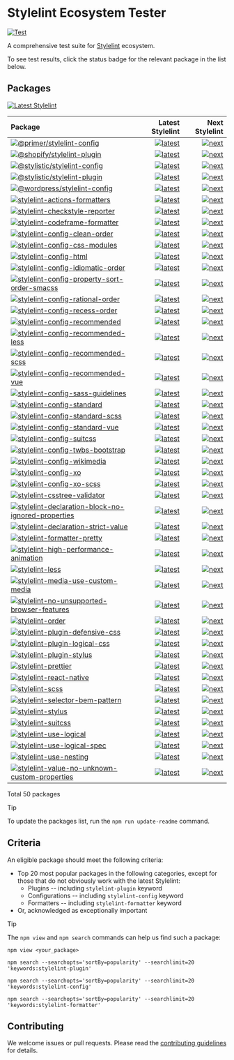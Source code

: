 # Stylelint Ecosystem Tester

[![Test](https://github.com/stylelint/stylelint-ecosystem-tester/actions/workflows/test.yml/badge.svg)](https://github.com/stylelint/stylelint-ecosystem-tester/actions/workflows/test.yml)

A comprehensive test suite for [Stylelint](https://stylelint.io) ecosystem.

To see test results, click the status badge for the relevant package in the list below.

## Packages

[![Latest Stylelint](https://img.shields.io/npm/v/stylelint.svg?label=Latest+Stylelint)](https://www.npmjs.com/package/stylelint)

<!-- START:PACKAGES -->

| Package                                                                                                                                                                                                                     |                                                                                                                                                                                                                                                                                                                        Latest Stylelint |                                                                                                                                                                                                                                                                                                                    Next Stylelint |
| :-------------------------------------------------------------------------------------------------------------------------------------------------------------------------------------------------------------------------- | --------------------------------------------------------------------------------------------------------------------------------------------------------------------------------------------------------------------------------------------------------------------------------------------------------------------------------------: | --------------------------------------------------------------------------------------------------------------------------------------------------------------------------------------------------------------------------------------------------------------------------------------------------------------------------------: |
| [![@primer/stylelint-config](https://img.shields.io/npm/v/@primer/stylelint-config.svg)](https://www.npmjs.com/package/@primer/stylelint-config)                                                                            |                                                     [![latest](https://github.com/stylelint/stylelint-ecosystem-tester/actions/workflows/test-package-000-primer-stylelint-config.latest.yml/badge.svg)](https://github.com/stylelint/stylelint-ecosystem-tester/actions/workflows/test-package-000-primer-stylelint-config.latest.yml) |                                                     [![next](https://github.com/stylelint/stylelint-ecosystem-tester/actions/workflows/test-package-000-primer-stylelint-config.next.yml/badge.svg)](https://github.com/stylelint/stylelint-ecosystem-tester/actions/workflows/test-package-000-primer-stylelint-config.next.yml) |
| [![@shopify/stylelint-plugin](https://img.shields.io/npm/v/@shopify/stylelint-plugin.svg)](https://www.npmjs.com/package/@shopify/stylelint-plugin)                                                                         |                                                   [![latest](https://github.com/stylelint/stylelint-ecosystem-tester/actions/workflows/test-package-001-shopify-stylelint-plugin.latest.yml/badge.svg)](https://github.com/stylelint/stylelint-ecosystem-tester/actions/workflows/test-package-001-shopify-stylelint-plugin.latest.yml) |                                                   [![next](https://github.com/stylelint/stylelint-ecosystem-tester/actions/workflows/test-package-001-shopify-stylelint-plugin.next.yml/badge.svg)](https://github.com/stylelint/stylelint-ecosystem-tester/actions/workflows/test-package-001-shopify-stylelint-plugin.next.yml) |
| [![@stylistic/stylelint-config](https://img.shields.io/npm/v/@stylistic/stylelint-config.svg)](https://www.npmjs.com/package/@stylistic/stylelint-config)                                                                   |                                               [![latest](https://github.com/stylelint/stylelint-ecosystem-tester/actions/workflows/test-package-002-stylistic-stylelint-config.latest.yml/badge.svg)](https://github.com/stylelint/stylelint-ecosystem-tester/actions/workflows/test-package-002-stylistic-stylelint-config.latest.yml) |                                               [![next](https://github.com/stylelint/stylelint-ecosystem-tester/actions/workflows/test-package-002-stylistic-stylelint-config.next.yml/badge.svg)](https://github.com/stylelint/stylelint-ecosystem-tester/actions/workflows/test-package-002-stylistic-stylelint-config.next.yml) |
| [![@stylistic/stylelint-plugin](https://img.shields.io/npm/v/@stylistic/stylelint-plugin.svg)](https://www.npmjs.com/package/@stylistic/stylelint-plugin)                                                                   |                                               [![latest](https://github.com/stylelint/stylelint-ecosystem-tester/actions/workflows/test-package-003-stylistic-stylelint-plugin.latest.yml/badge.svg)](https://github.com/stylelint/stylelint-ecosystem-tester/actions/workflows/test-package-003-stylistic-stylelint-plugin.latest.yml) |                                               [![next](https://github.com/stylelint/stylelint-ecosystem-tester/actions/workflows/test-package-003-stylistic-stylelint-plugin.next.yml/badge.svg)](https://github.com/stylelint/stylelint-ecosystem-tester/actions/workflows/test-package-003-stylistic-stylelint-plugin.next.yml) |
| [![@wordpress/stylelint-config](https://img.shields.io/npm/v/@wordpress/stylelint-config.svg)](https://www.npmjs.com/package/@wordpress/stylelint-config)                                                                   |                                               [![latest](https://github.com/stylelint/stylelint-ecosystem-tester/actions/workflows/test-package-004-wordpress-stylelint-config.latest.yml/badge.svg)](https://github.com/stylelint/stylelint-ecosystem-tester/actions/workflows/test-package-004-wordpress-stylelint-config.latest.yml) |                                               [![next](https://github.com/stylelint/stylelint-ecosystem-tester/actions/workflows/test-package-004-wordpress-stylelint-config.next.yml/badge.svg)](https://github.com/stylelint/stylelint-ecosystem-tester/actions/workflows/test-package-004-wordpress-stylelint-config.next.yml) |
| [![stylelint-actions-formatters](https://img.shields.io/npm/v/stylelint-actions-formatters.svg)](https://www.npmjs.com/package/stylelint-actions-formatters)                                                                |                                           [![latest](https://github.com/stylelint/stylelint-ecosystem-tester/actions/workflows/test-package-005-stylelint-actions-formatters.latest.yml/badge.svg)](https://github.com/stylelint/stylelint-ecosystem-tester/actions/workflows/test-package-005-stylelint-actions-formatters.latest.yml) |                                           [![next](https://github.com/stylelint/stylelint-ecosystem-tester/actions/workflows/test-package-005-stylelint-actions-formatters.next.yml/badge.svg)](https://github.com/stylelint/stylelint-ecosystem-tester/actions/workflows/test-package-005-stylelint-actions-formatters.next.yml) |
| [![stylelint-checkstyle-reporter](https://img.shields.io/npm/v/stylelint-checkstyle-reporter.svg)](https://www.npmjs.com/package/stylelint-checkstyle-reporter)                                                             |                                         [![latest](https://github.com/stylelint/stylelint-ecosystem-tester/actions/workflows/test-package-006-stylelint-checkstyle-reporter.latest.yml/badge.svg)](https://github.com/stylelint/stylelint-ecosystem-tester/actions/workflows/test-package-006-stylelint-checkstyle-reporter.latest.yml) |                                         [![next](https://github.com/stylelint/stylelint-ecosystem-tester/actions/workflows/test-package-006-stylelint-checkstyle-reporter.next.yml/badge.svg)](https://github.com/stylelint/stylelint-ecosystem-tester/actions/workflows/test-package-006-stylelint-checkstyle-reporter.next.yml) |
| [![stylelint-codeframe-formatter](https://img.shields.io/npm/v/stylelint-codeframe-formatter.svg)](https://www.npmjs.com/package/stylelint-codeframe-formatter)                                                             |                                         [![latest](https://github.com/stylelint/stylelint-ecosystem-tester/actions/workflows/test-package-007-stylelint-codeframe-formatter.latest.yml/badge.svg)](https://github.com/stylelint/stylelint-ecosystem-tester/actions/workflows/test-package-007-stylelint-codeframe-formatter.latest.yml) |                                         [![next](https://github.com/stylelint/stylelint-ecosystem-tester/actions/workflows/test-package-007-stylelint-codeframe-formatter.next.yml/badge.svg)](https://github.com/stylelint/stylelint-ecosystem-tester/actions/workflows/test-package-007-stylelint-codeframe-formatter.next.yml) |
| [![stylelint-config-clean-order](https://img.shields.io/npm/v/stylelint-config-clean-order.svg)](https://www.npmjs.com/package/stylelint-config-clean-order)                                                                |                                           [![latest](https://github.com/stylelint/stylelint-ecosystem-tester/actions/workflows/test-package-008-stylelint-config-clean-order.latest.yml/badge.svg)](https://github.com/stylelint/stylelint-ecosystem-tester/actions/workflows/test-package-008-stylelint-config-clean-order.latest.yml) |                                           [![next](https://github.com/stylelint/stylelint-ecosystem-tester/actions/workflows/test-package-008-stylelint-config-clean-order.next.yml/badge.svg)](https://github.com/stylelint/stylelint-ecosystem-tester/actions/workflows/test-package-008-stylelint-config-clean-order.next.yml) |
| [![stylelint-config-css-modules](https://img.shields.io/npm/v/stylelint-config-css-modules.svg)](https://www.npmjs.com/package/stylelint-config-css-modules)                                                                |                                           [![latest](https://github.com/stylelint/stylelint-ecosystem-tester/actions/workflows/test-package-009-stylelint-config-css-modules.latest.yml/badge.svg)](https://github.com/stylelint/stylelint-ecosystem-tester/actions/workflows/test-package-009-stylelint-config-css-modules.latest.yml) |                                           [![next](https://github.com/stylelint/stylelint-ecosystem-tester/actions/workflows/test-package-009-stylelint-config-css-modules.next.yml/badge.svg)](https://github.com/stylelint/stylelint-ecosystem-tester/actions/workflows/test-package-009-stylelint-config-css-modules.next.yml) |
| [![stylelint-config-html](https://img.shields.io/npm/v/stylelint-config-html.svg)](https://www.npmjs.com/package/stylelint-config-html)                                                                                     |                                                         [![latest](https://github.com/stylelint/stylelint-ecosystem-tester/actions/workflows/test-package-010-stylelint-config-html.latest.yml/badge.svg)](https://github.com/stylelint/stylelint-ecosystem-tester/actions/workflows/test-package-010-stylelint-config-html.latest.yml) |                                                         [![next](https://github.com/stylelint/stylelint-ecosystem-tester/actions/workflows/test-package-010-stylelint-config-html.next.yml/badge.svg)](https://github.com/stylelint/stylelint-ecosystem-tester/actions/workflows/test-package-010-stylelint-config-html.next.yml) |
| [![stylelint-config-idiomatic-order](https://img.shields.io/npm/v/stylelint-config-idiomatic-order.svg)](https://www.npmjs.com/package/stylelint-config-idiomatic-order)                                                    |                                   [![latest](https://github.com/stylelint/stylelint-ecosystem-tester/actions/workflows/test-package-011-stylelint-config-idiomatic-order.latest.yml/badge.svg)](https://github.com/stylelint/stylelint-ecosystem-tester/actions/workflows/test-package-011-stylelint-config-idiomatic-order.latest.yml) |                                   [![next](https://github.com/stylelint/stylelint-ecosystem-tester/actions/workflows/test-package-011-stylelint-config-idiomatic-order.next.yml/badge.svg)](https://github.com/stylelint/stylelint-ecosystem-tester/actions/workflows/test-package-011-stylelint-config-idiomatic-order.next.yml) |
| [![stylelint-config-property-sort-order-smacss](https://img.shields.io/npm/v/stylelint-config-property-sort-order-smacss.svg)](https://www.npmjs.com/package/stylelint-config-property-sort-order-smacss)                   |             [![latest](https://github.com/stylelint/stylelint-ecosystem-tester/actions/workflows/test-package-012-stylelint-config-property-sort-order-smacss.latest.yml/badge.svg)](https://github.com/stylelint/stylelint-ecosystem-tester/actions/workflows/test-package-012-stylelint-config-property-sort-order-smacss.latest.yml) |             [![next](https://github.com/stylelint/stylelint-ecosystem-tester/actions/workflows/test-package-012-stylelint-config-property-sort-order-smacss.next.yml/badge.svg)](https://github.com/stylelint/stylelint-ecosystem-tester/actions/workflows/test-package-012-stylelint-config-property-sort-order-smacss.next.yml) |
| [![stylelint-config-rational-order](https://img.shields.io/npm/v/stylelint-config-rational-order.svg)](https://www.npmjs.com/package/stylelint-config-rational-order)                                                       |                                     [![latest](https://github.com/stylelint/stylelint-ecosystem-tester/actions/workflows/test-package-013-stylelint-config-rational-order.latest.yml/badge.svg)](https://github.com/stylelint/stylelint-ecosystem-tester/actions/workflows/test-package-013-stylelint-config-rational-order.latest.yml) |                                     [![next](https://github.com/stylelint/stylelint-ecosystem-tester/actions/workflows/test-package-013-stylelint-config-rational-order.next.yml/badge.svg)](https://github.com/stylelint/stylelint-ecosystem-tester/actions/workflows/test-package-013-stylelint-config-rational-order.next.yml) |
| [![stylelint-config-recess-order](https://img.shields.io/npm/v/stylelint-config-recess-order.svg)](https://www.npmjs.com/package/stylelint-config-recess-order)                                                             |                                         [![latest](https://github.com/stylelint/stylelint-ecosystem-tester/actions/workflows/test-package-014-stylelint-config-recess-order.latest.yml/badge.svg)](https://github.com/stylelint/stylelint-ecosystem-tester/actions/workflows/test-package-014-stylelint-config-recess-order.latest.yml) |                                         [![next](https://github.com/stylelint/stylelint-ecosystem-tester/actions/workflows/test-package-014-stylelint-config-recess-order.next.yml/badge.svg)](https://github.com/stylelint/stylelint-ecosystem-tester/actions/workflows/test-package-014-stylelint-config-recess-order.next.yml) |
| [![stylelint-config-recommended](https://img.shields.io/npm/v/stylelint-config-recommended.svg)](https://www.npmjs.com/package/stylelint-config-recommended)                                                                |                                           [![latest](https://github.com/stylelint/stylelint-ecosystem-tester/actions/workflows/test-package-015-stylelint-config-recommended.latest.yml/badge.svg)](https://github.com/stylelint/stylelint-ecosystem-tester/actions/workflows/test-package-015-stylelint-config-recommended.latest.yml) |                                           [![next](https://github.com/stylelint/stylelint-ecosystem-tester/actions/workflows/test-package-015-stylelint-config-recommended.next.yml/badge.svg)](https://github.com/stylelint/stylelint-ecosystem-tester/actions/workflows/test-package-015-stylelint-config-recommended.next.yml) |
| [![stylelint-config-recommended-less](https://img.shields.io/npm/v/stylelint-config-recommended-less.svg)](https://www.npmjs.com/package/stylelint-config-recommended-less)                                                 |                                 [![latest](https://github.com/stylelint/stylelint-ecosystem-tester/actions/workflows/test-package-016-stylelint-config-recommended-less.latest.yml/badge.svg)](https://github.com/stylelint/stylelint-ecosystem-tester/actions/workflows/test-package-016-stylelint-config-recommended-less.latest.yml) |                                 [![next](https://github.com/stylelint/stylelint-ecosystem-tester/actions/workflows/test-package-016-stylelint-config-recommended-less.next.yml/badge.svg)](https://github.com/stylelint/stylelint-ecosystem-tester/actions/workflows/test-package-016-stylelint-config-recommended-less.next.yml) |
| [![stylelint-config-recommended-scss](https://img.shields.io/npm/v/stylelint-config-recommended-scss.svg)](https://www.npmjs.com/package/stylelint-config-recommended-scss)                                                 |                                 [![latest](https://github.com/stylelint/stylelint-ecosystem-tester/actions/workflows/test-package-017-stylelint-config-recommended-scss.latest.yml/badge.svg)](https://github.com/stylelint/stylelint-ecosystem-tester/actions/workflows/test-package-017-stylelint-config-recommended-scss.latest.yml) |                                 [![next](https://github.com/stylelint/stylelint-ecosystem-tester/actions/workflows/test-package-017-stylelint-config-recommended-scss.next.yml/badge.svg)](https://github.com/stylelint/stylelint-ecosystem-tester/actions/workflows/test-package-017-stylelint-config-recommended-scss.next.yml) |
| [![stylelint-config-recommended-vue](https://img.shields.io/npm/v/stylelint-config-recommended-vue.svg)](https://www.npmjs.com/package/stylelint-config-recommended-vue)                                                    |                                   [![latest](https://github.com/stylelint/stylelint-ecosystem-tester/actions/workflows/test-package-018-stylelint-config-recommended-vue.latest.yml/badge.svg)](https://github.com/stylelint/stylelint-ecosystem-tester/actions/workflows/test-package-018-stylelint-config-recommended-vue.latest.yml) |                                   [![next](https://github.com/stylelint/stylelint-ecosystem-tester/actions/workflows/test-package-018-stylelint-config-recommended-vue.next.yml/badge.svg)](https://github.com/stylelint/stylelint-ecosystem-tester/actions/workflows/test-package-018-stylelint-config-recommended-vue.next.yml) |
| [![stylelint-config-sass-guidelines](https://img.shields.io/npm/v/stylelint-config-sass-guidelines.svg)](https://www.npmjs.com/package/stylelint-config-sass-guidelines)                                                    |                                   [![latest](https://github.com/stylelint/stylelint-ecosystem-tester/actions/workflows/test-package-019-stylelint-config-sass-guidelines.latest.yml/badge.svg)](https://github.com/stylelint/stylelint-ecosystem-tester/actions/workflows/test-package-019-stylelint-config-sass-guidelines.latest.yml) |                                   [![next](https://github.com/stylelint/stylelint-ecosystem-tester/actions/workflows/test-package-019-stylelint-config-sass-guidelines.next.yml/badge.svg)](https://github.com/stylelint/stylelint-ecosystem-tester/actions/workflows/test-package-019-stylelint-config-sass-guidelines.next.yml) |
| [![stylelint-config-standard](https://img.shields.io/npm/v/stylelint-config-standard.svg)](https://www.npmjs.com/package/stylelint-config-standard)                                                                         |                                                 [![latest](https://github.com/stylelint/stylelint-ecosystem-tester/actions/workflows/test-package-020-stylelint-config-standard.latest.yml/badge.svg)](https://github.com/stylelint/stylelint-ecosystem-tester/actions/workflows/test-package-020-stylelint-config-standard.latest.yml) |                                                 [![next](https://github.com/stylelint/stylelint-ecosystem-tester/actions/workflows/test-package-020-stylelint-config-standard.next.yml/badge.svg)](https://github.com/stylelint/stylelint-ecosystem-tester/actions/workflows/test-package-020-stylelint-config-standard.next.yml) |
| [![stylelint-config-standard-scss](https://img.shields.io/npm/v/stylelint-config-standard-scss.svg)](https://www.npmjs.com/package/stylelint-config-standard-scss)                                                          |                                       [![latest](https://github.com/stylelint/stylelint-ecosystem-tester/actions/workflows/test-package-021-stylelint-config-standard-scss.latest.yml/badge.svg)](https://github.com/stylelint/stylelint-ecosystem-tester/actions/workflows/test-package-021-stylelint-config-standard-scss.latest.yml) |                                       [![next](https://github.com/stylelint/stylelint-ecosystem-tester/actions/workflows/test-package-021-stylelint-config-standard-scss.next.yml/badge.svg)](https://github.com/stylelint/stylelint-ecosystem-tester/actions/workflows/test-package-021-stylelint-config-standard-scss.next.yml) |
| [![stylelint-config-standard-vue](https://img.shields.io/npm/v/stylelint-config-standard-vue.svg)](https://www.npmjs.com/package/stylelint-config-standard-vue)                                                             |                                         [![latest](https://github.com/stylelint/stylelint-ecosystem-tester/actions/workflows/test-package-022-stylelint-config-standard-vue.latest.yml/badge.svg)](https://github.com/stylelint/stylelint-ecosystem-tester/actions/workflows/test-package-022-stylelint-config-standard-vue.latest.yml) |                                         [![next](https://github.com/stylelint/stylelint-ecosystem-tester/actions/workflows/test-package-022-stylelint-config-standard-vue.next.yml/badge.svg)](https://github.com/stylelint/stylelint-ecosystem-tester/actions/workflows/test-package-022-stylelint-config-standard-vue.next.yml) |
| [![stylelint-config-suitcss](https://img.shields.io/npm/v/stylelint-config-suitcss.svg)](https://www.npmjs.com/package/stylelint-config-suitcss)                                                                            |                                                   [![latest](https://github.com/stylelint/stylelint-ecosystem-tester/actions/workflows/test-package-023-stylelint-config-suitcss.latest.yml/badge.svg)](https://github.com/stylelint/stylelint-ecosystem-tester/actions/workflows/test-package-023-stylelint-config-suitcss.latest.yml) |                                                   [![next](https://github.com/stylelint/stylelint-ecosystem-tester/actions/workflows/test-package-023-stylelint-config-suitcss.next.yml/badge.svg)](https://github.com/stylelint/stylelint-ecosystem-tester/actions/workflows/test-package-023-stylelint-config-suitcss.next.yml) |
| [![stylelint-config-twbs-bootstrap](https://img.shields.io/npm/v/stylelint-config-twbs-bootstrap.svg)](https://www.npmjs.com/package/stylelint-config-twbs-bootstrap)                                                       |                                     [![latest](https://github.com/stylelint/stylelint-ecosystem-tester/actions/workflows/test-package-024-stylelint-config-twbs-bootstrap.latest.yml/badge.svg)](https://github.com/stylelint/stylelint-ecosystem-tester/actions/workflows/test-package-024-stylelint-config-twbs-bootstrap.latest.yml) |                                     [![next](https://github.com/stylelint/stylelint-ecosystem-tester/actions/workflows/test-package-024-stylelint-config-twbs-bootstrap.next.yml/badge.svg)](https://github.com/stylelint/stylelint-ecosystem-tester/actions/workflows/test-package-024-stylelint-config-twbs-bootstrap.next.yml) |
| [![stylelint-config-wikimedia](https://img.shields.io/npm/v/stylelint-config-wikimedia.svg)](https://www.npmjs.com/package/stylelint-config-wikimedia)                                                                      |                                               [![latest](https://github.com/stylelint/stylelint-ecosystem-tester/actions/workflows/test-package-025-stylelint-config-wikimedia.latest.yml/badge.svg)](https://github.com/stylelint/stylelint-ecosystem-tester/actions/workflows/test-package-025-stylelint-config-wikimedia.latest.yml) |                                               [![next](https://github.com/stylelint/stylelint-ecosystem-tester/actions/workflows/test-package-025-stylelint-config-wikimedia.next.yml/badge.svg)](https://github.com/stylelint/stylelint-ecosystem-tester/actions/workflows/test-package-025-stylelint-config-wikimedia.next.yml) |
| [![stylelint-config-xo](https://img.shields.io/npm/v/stylelint-config-xo.svg)](https://www.npmjs.com/package/stylelint-config-xo)                                                                                           |                                                             [![latest](https://github.com/stylelint/stylelint-ecosystem-tester/actions/workflows/test-package-026-stylelint-config-xo.latest.yml/badge.svg)](https://github.com/stylelint/stylelint-ecosystem-tester/actions/workflows/test-package-026-stylelint-config-xo.latest.yml) |                                                             [![next](https://github.com/stylelint/stylelint-ecosystem-tester/actions/workflows/test-package-026-stylelint-config-xo.next.yml/badge.svg)](https://github.com/stylelint/stylelint-ecosystem-tester/actions/workflows/test-package-026-stylelint-config-xo.next.yml) |
| [![stylelint-config-xo-scss](https://img.shields.io/npm/v/stylelint-config-xo-scss.svg)](https://www.npmjs.com/package/stylelint-config-xo-scss)                                                                            |                                                   [![latest](https://github.com/stylelint/stylelint-ecosystem-tester/actions/workflows/test-package-027-stylelint-config-xo-scss.latest.yml/badge.svg)](https://github.com/stylelint/stylelint-ecosystem-tester/actions/workflows/test-package-027-stylelint-config-xo-scss.latest.yml) |                                                   [![next](https://github.com/stylelint/stylelint-ecosystem-tester/actions/workflows/test-package-027-stylelint-config-xo-scss.next.yml/badge.svg)](https://github.com/stylelint/stylelint-ecosystem-tester/actions/workflows/test-package-027-stylelint-config-xo-scss.next.yml) |
| [![stylelint-csstree-validator](https://img.shields.io/npm/v/stylelint-csstree-validator.svg)](https://www.npmjs.com/package/stylelint-csstree-validator)                                                                   |                                             [![latest](https://github.com/stylelint/stylelint-ecosystem-tester/actions/workflows/test-package-028-stylelint-csstree-validator.latest.yml/badge.svg)](https://github.com/stylelint/stylelint-ecosystem-tester/actions/workflows/test-package-028-stylelint-csstree-validator.latest.yml) |                                             [![next](https://github.com/stylelint/stylelint-ecosystem-tester/actions/workflows/test-package-028-stylelint-csstree-validator.next.yml/badge.svg)](https://github.com/stylelint/stylelint-ecosystem-tester/actions/workflows/test-package-028-stylelint-csstree-validator.next.yml) |
| [![stylelint-declaration-block-no-ignored-properties](https://img.shields.io/npm/v/stylelint-declaration-block-no-ignored-properties.svg)](https://www.npmjs.com/package/stylelint-declaration-block-no-ignored-properties) | [![latest](https://github.com/stylelint/stylelint-ecosystem-tester/actions/workflows/test-package-029-stylelint-declaration-block-no-ignored-properties.latest.yml/badge.svg)](https://github.com/stylelint/stylelint-ecosystem-tester/actions/workflows/test-package-029-stylelint-declaration-block-no-ignored-properties.latest.yml) | [![next](https://github.com/stylelint/stylelint-ecosystem-tester/actions/workflows/test-package-029-stylelint-declaration-block-no-ignored-properties.next.yml/badge.svg)](https://github.com/stylelint/stylelint-ecosystem-tester/actions/workflows/test-package-029-stylelint-declaration-block-no-ignored-properties.next.yml) |
| [![stylelint-declaration-strict-value](https://img.shields.io/npm/v/stylelint-declaration-strict-value.svg)](https://www.npmjs.com/package/stylelint-declaration-strict-value)                                              |                               [![latest](https://github.com/stylelint/stylelint-ecosystem-tester/actions/workflows/test-package-030-stylelint-declaration-strict-value.latest.yml/badge.svg)](https://github.com/stylelint/stylelint-ecosystem-tester/actions/workflows/test-package-030-stylelint-declaration-strict-value.latest.yml) |                               [![next](https://github.com/stylelint/stylelint-ecosystem-tester/actions/workflows/test-package-030-stylelint-declaration-strict-value.next.yml/badge.svg)](https://github.com/stylelint/stylelint-ecosystem-tester/actions/workflows/test-package-030-stylelint-declaration-strict-value.next.yml) |
| [![stylelint-formatter-pretty](https://img.shields.io/npm/v/stylelint-formatter-pretty.svg)](https://www.npmjs.com/package/stylelint-formatter-pretty)                                                                      |                                               [![latest](https://github.com/stylelint/stylelint-ecosystem-tester/actions/workflows/test-package-031-stylelint-formatter-pretty.latest.yml/badge.svg)](https://github.com/stylelint/stylelint-ecosystem-tester/actions/workflows/test-package-031-stylelint-formatter-pretty.latest.yml) |                                               [![next](https://github.com/stylelint/stylelint-ecosystem-tester/actions/workflows/test-package-031-stylelint-formatter-pretty.next.yml/badge.svg)](https://github.com/stylelint/stylelint-ecosystem-tester/actions/workflows/test-package-031-stylelint-formatter-pretty.next.yml) |
| [![stylelint-high-performance-animation](https://img.shields.io/npm/v/stylelint-high-performance-animation.svg)](https://www.npmjs.com/package/stylelint-high-performance-animation)                                        |                           [![latest](https://github.com/stylelint/stylelint-ecosystem-tester/actions/workflows/test-package-032-stylelint-high-performance-animation.latest.yml/badge.svg)](https://github.com/stylelint/stylelint-ecosystem-tester/actions/workflows/test-package-032-stylelint-high-performance-animation.latest.yml) |                           [![next](https://github.com/stylelint/stylelint-ecosystem-tester/actions/workflows/test-package-032-stylelint-high-performance-animation.next.yml/badge.svg)](https://github.com/stylelint/stylelint-ecosystem-tester/actions/workflows/test-package-032-stylelint-high-performance-animation.next.yml) |
| [![stylelint-less](https://img.shields.io/npm/v/stylelint-less.svg)](https://www.npmjs.com/package/stylelint-less)                                                                                                          |                                                                       [![latest](https://github.com/stylelint/stylelint-ecosystem-tester/actions/workflows/test-package-033-stylelint-less.latest.yml/badge.svg)](https://github.com/stylelint/stylelint-ecosystem-tester/actions/workflows/test-package-033-stylelint-less.latest.yml) |                                                                       [![next](https://github.com/stylelint/stylelint-ecosystem-tester/actions/workflows/test-package-033-stylelint-less.next.yml/badge.svg)](https://github.com/stylelint/stylelint-ecosystem-tester/actions/workflows/test-package-033-stylelint-less.next.yml) |
| [![stylelint-media-use-custom-media](https://img.shields.io/npm/v/stylelint-media-use-custom-media.svg)](https://www.npmjs.com/package/stylelint-media-use-custom-media)                                                    |                                   [![latest](https://github.com/stylelint/stylelint-ecosystem-tester/actions/workflows/test-package-034-stylelint-media-use-custom-media.latest.yml/badge.svg)](https://github.com/stylelint/stylelint-ecosystem-tester/actions/workflows/test-package-034-stylelint-media-use-custom-media.latest.yml) |                                   [![next](https://github.com/stylelint/stylelint-ecosystem-tester/actions/workflows/test-package-034-stylelint-media-use-custom-media.next.yml/badge.svg)](https://github.com/stylelint/stylelint-ecosystem-tester/actions/workflows/test-package-034-stylelint-media-use-custom-media.next.yml) |
| [![stylelint-no-unsupported-browser-features](https://img.shields.io/npm/v/stylelint-no-unsupported-browser-features.svg)](https://www.npmjs.com/package/stylelint-no-unsupported-browser-features)                         |                 [![latest](https://github.com/stylelint/stylelint-ecosystem-tester/actions/workflows/test-package-035-stylelint-no-unsupported-browser-features.latest.yml/badge.svg)](https://github.com/stylelint/stylelint-ecosystem-tester/actions/workflows/test-package-035-stylelint-no-unsupported-browser-features.latest.yml) |                 [![next](https://github.com/stylelint/stylelint-ecosystem-tester/actions/workflows/test-package-035-stylelint-no-unsupported-browser-features.next.yml/badge.svg)](https://github.com/stylelint/stylelint-ecosystem-tester/actions/workflows/test-package-035-stylelint-no-unsupported-browser-features.next.yml) |
| [![stylelint-order](https://img.shields.io/npm/v/stylelint-order.svg)](https://www.npmjs.com/package/stylelint-order)                                                                                                       |                                                                     [![latest](https://github.com/stylelint/stylelint-ecosystem-tester/actions/workflows/test-package-036-stylelint-order.latest.yml/badge.svg)](https://github.com/stylelint/stylelint-ecosystem-tester/actions/workflows/test-package-036-stylelint-order.latest.yml) |                                                                     [![next](https://github.com/stylelint/stylelint-ecosystem-tester/actions/workflows/test-package-036-stylelint-order.next.yml/badge.svg)](https://github.com/stylelint/stylelint-ecosystem-tester/actions/workflows/test-package-036-stylelint-order.next.yml) |
| [![stylelint-plugin-defensive-css](https://img.shields.io/npm/v/stylelint-plugin-defensive-css.svg)](https://www.npmjs.com/package/stylelint-plugin-defensive-css)                                                          |                                       [![latest](https://github.com/stylelint/stylelint-ecosystem-tester/actions/workflows/test-package-037-stylelint-plugin-defensive-css.latest.yml/badge.svg)](https://github.com/stylelint/stylelint-ecosystem-tester/actions/workflows/test-package-037-stylelint-plugin-defensive-css.latest.yml) |                                       [![next](https://github.com/stylelint/stylelint-ecosystem-tester/actions/workflows/test-package-037-stylelint-plugin-defensive-css.next.yml/badge.svg)](https://github.com/stylelint/stylelint-ecosystem-tester/actions/workflows/test-package-037-stylelint-plugin-defensive-css.next.yml) |
| [![stylelint-plugin-logical-css](https://img.shields.io/npm/v/stylelint-plugin-logical-css.svg)](https://www.npmjs.com/package/stylelint-plugin-logical-css)                                                                |                                           [![latest](https://github.com/stylelint/stylelint-ecosystem-tester/actions/workflows/test-package-038-stylelint-plugin-logical-css.latest.yml/badge.svg)](https://github.com/stylelint/stylelint-ecosystem-tester/actions/workflows/test-package-038-stylelint-plugin-logical-css.latest.yml) |                                           [![next](https://github.com/stylelint/stylelint-ecosystem-tester/actions/workflows/test-package-038-stylelint-plugin-logical-css.next.yml/badge.svg)](https://github.com/stylelint/stylelint-ecosystem-tester/actions/workflows/test-package-038-stylelint-plugin-logical-css.next.yml) |
| [![stylelint-plugin-stylus](https://img.shields.io/npm/v/stylelint-plugin-stylus.svg)](https://www.npmjs.com/package/stylelint-plugin-stylus)                                                                               |                                                     [![latest](https://github.com/stylelint/stylelint-ecosystem-tester/actions/workflows/test-package-039-stylelint-plugin-stylus.latest.yml/badge.svg)](https://github.com/stylelint/stylelint-ecosystem-tester/actions/workflows/test-package-039-stylelint-plugin-stylus.latest.yml) |                                                     [![next](https://github.com/stylelint/stylelint-ecosystem-tester/actions/workflows/test-package-039-stylelint-plugin-stylus.next.yml/badge.svg)](https://github.com/stylelint/stylelint-ecosystem-tester/actions/workflows/test-package-039-stylelint-plugin-stylus.next.yml) |
| [![stylelint-prettier](https://img.shields.io/npm/v/stylelint-prettier.svg)](https://www.npmjs.com/package/stylelint-prettier)                                                                                              |                                                               [![latest](https://github.com/stylelint/stylelint-ecosystem-tester/actions/workflows/test-package-040-stylelint-prettier.latest.yml/badge.svg)](https://github.com/stylelint/stylelint-ecosystem-tester/actions/workflows/test-package-040-stylelint-prettier.latest.yml) |                                                               [![next](https://github.com/stylelint/stylelint-ecosystem-tester/actions/workflows/test-package-040-stylelint-prettier.next.yml/badge.svg)](https://github.com/stylelint/stylelint-ecosystem-tester/actions/workflows/test-package-040-stylelint-prettier.next.yml) |
| [![stylelint-react-native](https://img.shields.io/npm/v/stylelint-react-native.svg)](https://www.npmjs.com/package/stylelint-react-native)                                                                                  |                                                       [![latest](https://github.com/stylelint/stylelint-ecosystem-tester/actions/workflows/test-package-041-stylelint-react-native.latest.yml/badge.svg)](https://github.com/stylelint/stylelint-ecosystem-tester/actions/workflows/test-package-041-stylelint-react-native.latest.yml) |                                                       [![next](https://github.com/stylelint/stylelint-ecosystem-tester/actions/workflows/test-package-041-stylelint-react-native.next.yml/badge.svg)](https://github.com/stylelint/stylelint-ecosystem-tester/actions/workflows/test-package-041-stylelint-react-native.next.yml) |
| [![stylelint-scss](https://img.shields.io/npm/v/stylelint-scss.svg)](https://www.npmjs.com/package/stylelint-scss)                                                                                                          |                                                                       [![latest](https://github.com/stylelint/stylelint-ecosystem-tester/actions/workflows/test-package-042-stylelint-scss.latest.yml/badge.svg)](https://github.com/stylelint/stylelint-ecosystem-tester/actions/workflows/test-package-042-stylelint-scss.latest.yml) |                                                                       [![next](https://github.com/stylelint/stylelint-ecosystem-tester/actions/workflows/test-package-042-stylelint-scss.next.yml/badge.svg)](https://github.com/stylelint/stylelint-ecosystem-tester/actions/workflows/test-package-042-stylelint-scss.next.yml) |
| [![stylelint-selector-bem-pattern](https://img.shields.io/npm/v/stylelint-selector-bem-pattern.svg)](https://www.npmjs.com/package/stylelint-selector-bem-pattern)                                                          |                                       [![latest](https://github.com/stylelint/stylelint-ecosystem-tester/actions/workflows/test-package-043-stylelint-selector-bem-pattern.latest.yml/badge.svg)](https://github.com/stylelint/stylelint-ecosystem-tester/actions/workflows/test-package-043-stylelint-selector-bem-pattern.latest.yml) |                                       [![next](https://github.com/stylelint/stylelint-ecosystem-tester/actions/workflows/test-package-043-stylelint-selector-bem-pattern.next.yml/badge.svg)](https://github.com/stylelint/stylelint-ecosystem-tester/actions/workflows/test-package-043-stylelint-selector-bem-pattern.next.yml) |
| [![stylelint-stylus](https://img.shields.io/npm/v/stylelint-stylus.svg)](https://www.npmjs.com/package/stylelint-stylus)                                                                                                    |                                                                   [![latest](https://github.com/stylelint/stylelint-ecosystem-tester/actions/workflows/test-package-044-stylelint-stylus.latest.yml/badge.svg)](https://github.com/stylelint/stylelint-ecosystem-tester/actions/workflows/test-package-044-stylelint-stylus.latest.yml) |                                                                   [![next](https://github.com/stylelint/stylelint-ecosystem-tester/actions/workflows/test-package-044-stylelint-stylus.next.yml/badge.svg)](https://github.com/stylelint/stylelint-ecosystem-tester/actions/workflows/test-package-044-stylelint-stylus.next.yml) |
| [![stylelint-suitcss](https://img.shields.io/npm/v/stylelint-suitcss.svg)](https://www.npmjs.com/package/stylelint-suitcss)                                                                                                 |                                                                 [![latest](https://github.com/stylelint/stylelint-ecosystem-tester/actions/workflows/test-package-045-stylelint-suitcss.latest.yml/badge.svg)](https://github.com/stylelint/stylelint-ecosystem-tester/actions/workflows/test-package-045-stylelint-suitcss.latest.yml) |                                                                 [![next](https://github.com/stylelint/stylelint-ecosystem-tester/actions/workflows/test-package-045-stylelint-suitcss.next.yml/badge.svg)](https://github.com/stylelint/stylelint-ecosystem-tester/actions/workflows/test-package-045-stylelint-suitcss.next.yml) |
| [![stylelint-use-logical](https://img.shields.io/npm/v/stylelint-use-logical.svg)](https://www.npmjs.com/package/stylelint-use-logical)                                                                                     |                                                         [![latest](https://github.com/stylelint/stylelint-ecosystem-tester/actions/workflows/test-package-046-stylelint-use-logical.latest.yml/badge.svg)](https://github.com/stylelint/stylelint-ecosystem-tester/actions/workflows/test-package-046-stylelint-use-logical.latest.yml) |                                                         [![next](https://github.com/stylelint/stylelint-ecosystem-tester/actions/workflows/test-package-046-stylelint-use-logical.next.yml/badge.svg)](https://github.com/stylelint/stylelint-ecosystem-tester/actions/workflows/test-package-046-stylelint-use-logical.next.yml) |
| [![stylelint-use-logical-spec](https://img.shields.io/npm/v/stylelint-use-logical-spec.svg)](https://www.npmjs.com/package/stylelint-use-logical-spec)                                                                      |                                               [![latest](https://github.com/stylelint/stylelint-ecosystem-tester/actions/workflows/test-package-047-stylelint-use-logical-spec.latest.yml/badge.svg)](https://github.com/stylelint/stylelint-ecosystem-tester/actions/workflows/test-package-047-stylelint-use-logical-spec.latest.yml) |                                               [![next](https://github.com/stylelint/stylelint-ecosystem-tester/actions/workflows/test-package-047-stylelint-use-logical-spec.next.yml/badge.svg)](https://github.com/stylelint/stylelint-ecosystem-tester/actions/workflows/test-package-047-stylelint-use-logical-spec.next.yml) |
| [![stylelint-use-nesting](https://img.shields.io/npm/v/stylelint-use-nesting.svg)](https://www.npmjs.com/package/stylelint-use-nesting)                                                                                     |                                                         [![latest](https://github.com/stylelint/stylelint-ecosystem-tester/actions/workflows/test-package-048-stylelint-use-nesting.latest.yml/badge.svg)](https://github.com/stylelint/stylelint-ecosystem-tester/actions/workflows/test-package-048-stylelint-use-nesting.latest.yml) |                                                         [![next](https://github.com/stylelint/stylelint-ecosystem-tester/actions/workflows/test-package-048-stylelint-use-nesting.next.yml/badge.svg)](https://github.com/stylelint/stylelint-ecosystem-tester/actions/workflows/test-package-048-stylelint-use-nesting.next.yml) |
| [![stylelint-value-no-unknown-custom-properties](https://img.shields.io/npm/v/stylelint-value-no-unknown-custom-properties.svg)](https://www.npmjs.com/package/stylelint-value-no-unknown-custom-properties)                |           [![latest](https://github.com/stylelint/stylelint-ecosystem-tester/actions/workflows/test-package-049-stylelint-value-no-unknown-custom-properties.latest.yml/badge.svg)](https://github.com/stylelint/stylelint-ecosystem-tester/actions/workflows/test-package-049-stylelint-value-no-unknown-custom-properties.latest.yml) |           [![next](https://github.com/stylelint/stylelint-ecosystem-tester/actions/workflows/test-package-049-stylelint-value-no-unknown-custom-properties.next.yml/badge.svg)](https://github.com/stylelint/stylelint-ecosystem-tester/actions/workflows/test-package-049-stylelint-value-no-unknown-custom-properties.next.yml) |

Total 50 packages

<!-- END:PACKAGES -->

> [!TIP]
> To update the packages list, run the `npm run update-readme` command.

## Criteria

An eligible package should meet the following criteria:

- Top 20 most popular packages in the following categories, except for those that do not obviously work with the latest Stylelint:
  - Plugins -- including `stylelint-plugin` keyword
  - Configurations -- including `stylelint-config` keyword
  - Formatters -- including `stylelint-formatter` keyword
- Or, acknowledged as exceptionally important

> [!TIP]
> The `npm view` and `npm search` commands can help us find such a package:
>
> ```shell
> npm view <your_package>
> ```
>
> ```shell
> npm search --searchopts='sortBy=popularity' --searchlimit=20 'keywords:stylelint-plugin'
> ```
>
> ```shell
> npm search --searchopts='sortBy=popularity' --searchlimit=20 'keywords:stylelint-config'
> ```
>
> ```shell
> npm search --searchopts='sortBy=popularity' --searchlimit=20 'keywords:stylelint-formatter'
> ```

## Contributing

We welcome issues or pull requests. Please read the [contributing guidelines](CONTRIBUTING.md) for details.

